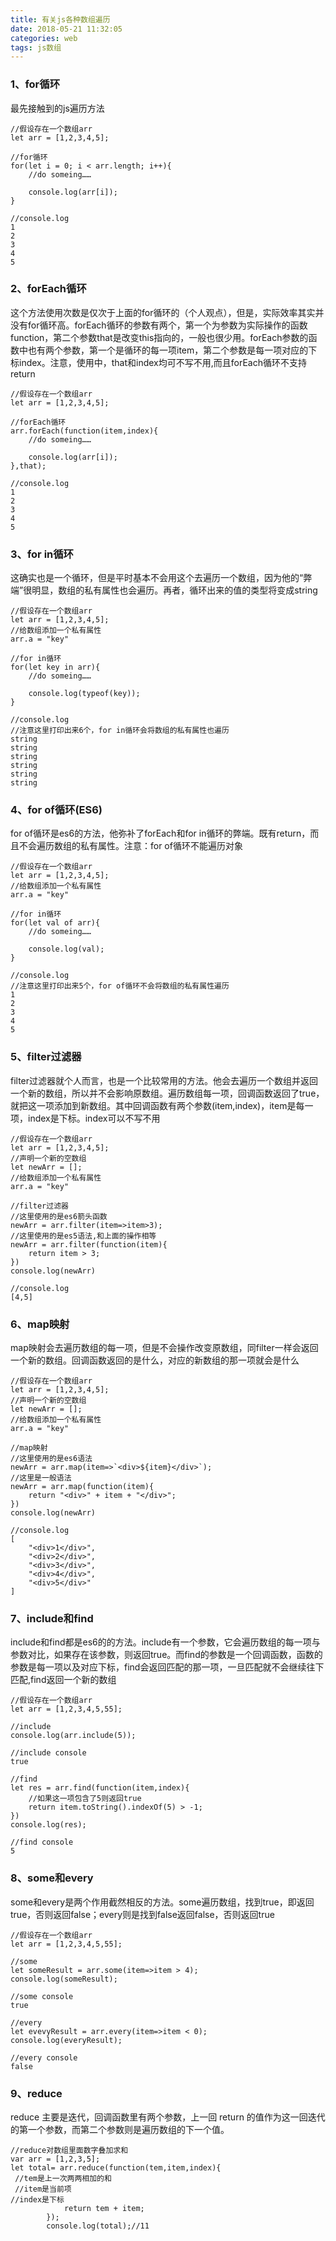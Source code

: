 ```yaml
---
title: 有关js各种数组遍历
date: 2018-05-21 11:32:05
categories: web
tags: js数组
---
```


### 1、for循环
最先接触到的js遍历方法
<!--more-->
```
//假设存在一个数组arr
let arr = [1,2,3,4,5];

//for循环
for(let i = 0; i < arr.length; i++){
    //do someing……

    console.log(arr[i]);
}

//console.log
1
2
3
4
5

```
### 2、forEach循环
这个方法使用次数是仅次于上面的for循环的（个人观点），但是，实际效率其实并没有for循环高。forEach循环的参数有两个，第一个为参数为实际操作的函数function，第二个参数that是改变this指向的，一般也很少用。forEach参数的函数中也有两个参数，第一个是循环的每一项item，第二个参数是每一项对应的下标index。注意，使用中，that和index均可不写不用,而且forEach循环不支持return
```
//假设存在一个数组arr
let arr = [1,2,3,4,5];

//forEach循环
arr.forEach(function(item,index){
    //do someing……

    console.log(arr[i]);
},that);

//console.log
1
2
3
4
5

```
### 3、for in循环

这确实也是一个循环，但是平时基本不会用这个去遍历一个数组，因为他的“弊端”很明显，数组的私有属性也会遍历。再者，循环出来的值的类型将变成string

```
//假设存在一个数组arr
let arr = [1,2,3,4,5];
//给数组添加一个私有属性
arr.a = "key"

//for in循环
for(let key in arr){
    //do someing……

    console.log(typeof(key));
}

//console.log
//注意这里打印出来6个，for in循环会将数组的私有属性也遍历
string
string
string
string
string
string

```

### 4、for of循环(ES6)

for of循环是es6的方法，他弥补了forEach和for in循环的弊端。既有return，而且不会遍历数组的私有属性。注意：for of循环不能遍历对象
```
//假设存在一个数组arr
let arr = [1,2,3,4,5];
//给数组添加一个私有属性
arr.a = "key"

//for in循环
for(let val of arr){
    //do someing……

    console.log(val);
}

//console.log
//注意这里打印出来5个，for of循环不会将数组的私有属性遍历
1
2
3
4
5
```

### 5、filter过滤器

filter过滤器就个人而言，也是一个比较常用的方法。他会去遍历一个数组并返回一个新的数组，所以并不会影响原数组。遍历数组每一项，回调函数返回了true，就把这一项添加到新数组。其中回调函数有两个参数(item,index)，item是每一项，index是下标。index可以不写不用

```
//假设存在一个数组arr
let arr = [1,2,3,4,5];
//声明一个新的空数组
let newArr = [];
//给数组添加一个私有属性
arr.a = "key"

//filter过滤器
//这里使用的是es6箭头函数
newArr = arr.filter(item=>item>3);
//这里使用的是es5语法,和上面的操作相等
newArr = arr.filter(function(item){
    return item > 3;
})
console.log(newArr)

//console.log
[4,5]

```
### 6、map映射
map映射会去遍历数组的每一项，但是不会操作改变原数组，同filter一样会返回一个新的数组。回调函数返回的是什么，对应的新数组的那一项就会是什么
```
//假设存在一个数组arr
let arr = [1,2,3,4,5];
//声明一个新的空数组
let newArr = [];
//给数组添加一个私有属性
arr.a = "key"

//map映射
//这里使用的是es6语法
newArr = arr.map(item=>`<div>${item}</div>`);
//这里是一般语法
newArr = arr.map(function(item){
    return "<div>" + item + "</div>";
})
console.log(newArr)

//console.log
[
    "<div>1</div>",
    "<div>2</div>",
    "<div>3</div>",
    "<div>4</div>",
    "<div>5</div>"
]

```

### 7、include和find
include和find都是es6的的方法。include有一个参数，它会遍历数组的每一项与参数对比，如果存在该参数，则返回true。而find的参数是一个回调函数，函数的参数是每一项以及对应下标，find会返回匹配的那一项，一旦匹配就不会继续往下匹配,find返回一个新的数组

```
//假设存在一个数组arr
let arr = [1,2,3,4,5,55];

//include
console.log(arr.include(5));

//include console
true

//find
let res = arr.find(function(item,index){
    //如果这一项包含了5则返回true
    return item.toString().indexOf(5) > -1;
})
console.log(res);

//find console
5

```

### 8、some和every
some和every是两个作用截然相反的方法。some遍历数组，找到true，即返回true，否则返回false；every则是找到false返回false，否则返回true

```
//假设存在一个数组arr
let arr = [1,2,3,4,5,55];

//some
let someResult = arr.some(item=>item > 4);
console.log(someResult);

//some console
true

//every
let evevyResult = arr.every(item=>item < 0);
console.log(everyResult);

//every console
false

```


### 9、reduce
reduce 主要是迭代，回调函数里有两个参数，上一回 return 的值作为这一回迭代的第一个参数，而第二个参数则是遍历数组的下一个值。
```
//reduce对数组里面数字叠加求和
var arr = [1,2,3,5];
let total= arr.reduce(function(tem,item,index){
 //tem是上一次两两相加的和
 //item是当前项
//index是下标
			return tem + item;
		});
		console.log(total);//11
```
